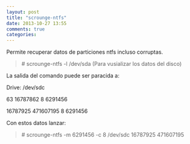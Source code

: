 ```yaml
---
layout: post
title: "scrounge-ntfs"
date: 2013-10-27 13:55
comments: true
categories: 
---
```

Permite recuperar datos de particiones ntfs incluso corruptas. 

>\# scrounge-ntfs -l /dev/sda  (Para vusializar los datos del disco)

La salida del comando puede ser paracida a:

Drive: /dev/sdc 

63              16787862        8               6291456        

16787925        471607195       8               6291456 

Con estos datos lanzar:

>\# scrounge-ntfs -m 6291456 -c 8 /dev/sdc 16787925 471607195


